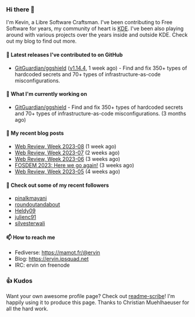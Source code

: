 ### Hi there 👋

I'm Kevin, a Libre Software Craftsman. I've been contributing to Free Software for years,
my community of heart is [KDE](https://kde.org). I've been also playing around with various
projects over the years inside and outside KDE. Check out my blog to find out more.

#### 🔭 Latest releases I've contributed to on GitHub

- [GitGuardian/ggshield](https://github.com/GitGuardian/ggshield) ([v1.14.4](https://github.com/GitGuardian/ggshield/releases/tag/v1.14.4), 1 week ago) - Find and fix 350&#43; types of hardcoded secrets and 70&#43; types of infrastructure-as-code misconfigurations.

#### 🌱 What I'm currently working on

- [GitGuardian/ggshield](https://github.com/GitGuardian/ggshield) - Find and fix 350&#43; types of hardcoded secrets and 70&#43; types of infrastructure-as-code misconfigurations. (3 months ago)

#### 📜 My recent blog posts

- [Web Review, Week 2023-08](https://ervin.ipsquad.net/blog/2023/02/24/web-review-week-2023-08/) (1 week ago)
- [Web Review, Week 2023-07](https://ervin.ipsquad.net/blog/2023/02/17/web-review-week-2023-07/) (2 weeks ago)
- [Web Review, Week 2023-06](https://ervin.ipsquad.net/blog/2023/02/10/web-review-week-2023-06/) (3 weeks ago)
- [FOSDEM 2023: Here we go again!](https://ervin.ipsquad.net/blog/2023/02/05/fosdem-2023-here-we-go-again/) (3 weeks ago)
- [Web Review, Week 2023-05](https://ervin.ipsquad.net/blog/2023/02/03/web-review-week-2023-05/) (4 weeks ago)

#### 👯 Check out some of my recent followers

- [pinalkmayani](https://github.com/pinalkmayani)
- [roundoutandabout](https://github.com/roundoutandabout)
- [Heldy09](https://github.com/Heldy09)
- [julienc91](https://github.com/julienc91)
- [silvesterwali](https://github.com/silvesterwali)

#### 📫 How to reach me

- Fediverse: https://mamot.fr/@ervin
- Blog: https://ervin.ipsquad.net
- IRC: ervin on freenode

### 👍 Kudos

Want your own awesome profile page? Check out [readme-scribe](https://github.com/muesli/readme-scribe)!
I'm happily using it to produce this page. Thanks to Christian Muehlhaeuser for all the hard work.

